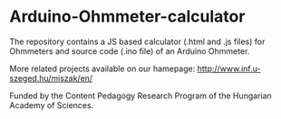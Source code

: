 # Arduino-Ohmmeter-calculator

The repository contains a JS based calculator (.html and .js files) for Ohmmeters and source code (.ino file) of an Arduino Ohmmeter.

More related projects available on our hamepage: http://www.inf.u-szeged.hu/miszak/en/

Funded by the Content Pedagogy Research Program of the Hungarian Academy of Sciences.

